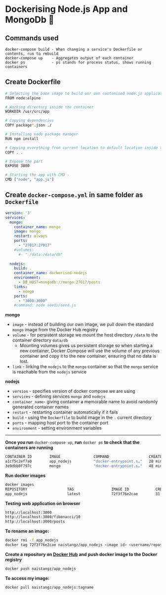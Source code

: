 # Dockerising Node.js App and MongoDb :whale:

## Commands used
```
docker-compose build - When changing a service's Dockerfile or contents, run to rebuild
docker-compose up    - Aggregates output of each container
docker ps            - ps stands for process status, shows running containers
```

## Create Dockerfile 
````bash
# Selecting the base image to build our own customised node.js application microservice
FROM node:alpine

# Working directory inside the container
WORKDIR /usr/src/app

# Copying dependencies
COPY package*.json ./

# Installing node package manager
RUN npm install

# Copying everything from current location to default location inside the container
COPY . .

# Expose the port
EXPOSE 3000

# Starting the app with CMD - 
CMD ["node", "app.js"]
````

## Create `docker-compose.yml` in same folder as `Dockerfile`
```yaml
version: '3'
services: 
  mongo: 
    container_name: mongo
    image: mongo
    restart: always
    ports: 
      - "27017:27017"
    #volumes: 
      #- "./data:/data/db"
  
  nodejs: 
    build: .
    container_name: dockerised-nodejs
    environment:
      - DB_HOST=mongodb://mongo:27017/posts
    links: 
      - mongo
    ports: 
      - "3000:3000"
    #command: node seeds/seed.js
```
**mongo**
- `image` - instead of building our own image, we pull down the standard `mongo` image from the Docker Hub registry
- `volume` - for persistent storage we mount the host directory `/data` to the container directory `data/db`
    - Mounting volumes gives us persistent storage so when starting a new container, Docker Compose will use the volume of any previous container and copy it to the new container, ensuring that no data is lost.
- `link` - linking the `nodejs` to the `mongo` container so that the `mongo` service is reachable from the `nodejs` service

**nodejs**
- `version` - specifies version of docker compose we are using
- `services` - defining services `mongo` and `nodejs`
- `container_name`- giving container a memorable name to avoid randomly generated container names
- `restart` - restarting container automatically if it fails
- `build` - using the `Dockerfile` to build image in the `.` current directory
- `ports` - mapping host port to the container port
- `environment` - setting environment variables 

---

**Once you run** `docker-compose up`, **run** `docker ps` **to check that the containers are running**
```bash
CONTAINER ID        IMAGE               COMMAND                  CREATED             STATUS              PORTS                      NAMES
a1cf5c2ef7a0        app_nodejs          "docker-entrypoint.s…"   28 minutes ago      Up 27 minutes       0.0.0.0:3000->3000/tcp     dockerised-nodejs
3e9dbb0f797c        mongo               "docker-entrypoint.s…"   48 minutes ago      Up 28 minutes       0.0.0.0:27017->27017/tcp   mongo
```

**Run docker images**
```bash
docker images
REPOSITORY                  TAG                 IMAGE ID            CREATED             SIZE
app_nodejs                  latest              72f3f76e2cae        31 minutes ago      471MB
```

**Testing web application on browser**
```bash
http://localhost:3000
http://localhost:3000/fibonacci/10
http://localhost:3000/posts

```

**To rename an image:**
```bash
docker rmi -f app_nodejs
docker tag 72f3f76e2cae naistangz/app_nodejs <image id> <username/repository_name>
```


**Create a repository on [Docker Hub](https://hub.docker.com/repository/docker/) and push docker image to the Docker registry** 
```bash
docker push naistangz/app_nodejs
```

**To access my image:**
```bash
docker pull naistangz/app_nodejs:tagname
```
